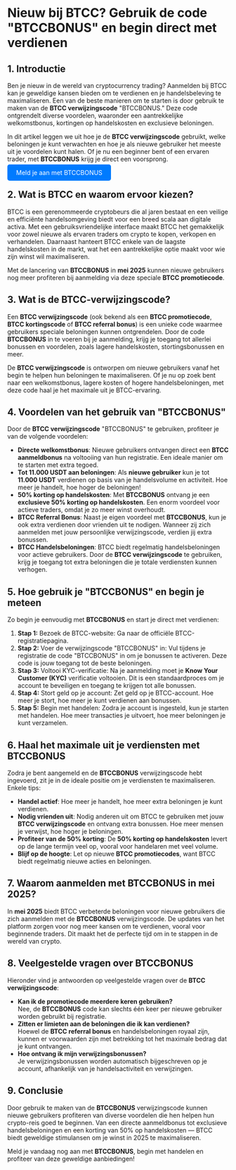 <h1>Nieuw bij BTCC? Gebruik de code "BTCCBONUS" en begin direct met verdienen</h1>

<section>
  <h2>1. Introductie</h2>
  <p>Ben je nieuw in de wereld van cryptocurrency trading? Aanmelden bij BTCC kan je geweldige kansen bieden om te verdienen en je handelsbeleving te maximaliseren. Een van de beste manieren om te starten is door gebruik te maken van de <strong>BTCC verwijzingscode</strong> "BTCCBONUS." Deze code ontgrendelt diverse voordelen, waaronder een aantrekkelijke welkomstbonus, kortingen op handelskosten en exclusieve beloningen.</p>
  <p>In dit artikel leggen we uit hoe je de <strong>BTCC verwijzingscode</strong> gebruikt, welke beloningen je kunt verwachten en hoe je als nieuwe gebruiker het meeste uit je voordelen kunt halen. Of je nu een beginner bent of een ervaren trader, met <strong>BTCCBONUS</strong> krijg je direct een voorsprong.</p>
</section>

<p><a href="https://partner.btcc.com/us/c/BTCCBONUS/9303" target="_blank" style="color: white; background-color: #007bff; padding: 10px 20px; text-decoration: none; border-radius: 5px;">Meld je aan met BTCCBONUS</a></p>

<section>
  <h2>2. Wat is BTCC en waarom ervoor kiezen?</h2>
  <p>BTCC is een gerenommeerde cryptobeurs die al jaren bestaat en een veilige en efficiënte handelsomgeving biedt voor een breed scala aan digitale activa. Met een gebruiksvriendelijke interface maakt BTCC het gemakkelijk voor zowel nieuwe als ervaren traders om crypto te kopen, verkopen en verhandelen. Daarnaast hanteert BTCC enkele van de laagste handelskosten in de markt, wat het een aantrekkelijke optie maakt voor wie zijn winst wil maximaliseren.</p>
  <p>Met de lancering van <strong>BTCCBONUS</strong> in <strong>mei 2025</strong> kunnen nieuwe gebruikers nog meer profiteren bij aanmelding via deze speciale <strong>BTCC promotiecode</strong>.</p>
</section>

<section>
  <h2>3. Wat is de BTCC-verwijzingscode?</h2>
  <p>Een <strong>BTCC verwijzingscode</strong> (ook bekend als een <strong>BTCC promotiecode</strong>, <strong>BTCC kortingscode</strong> of <strong>BTCC referral bonus</strong>) is een unieke code waarmee gebruikers speciale beloningen kunnen ontgrendelen. Door de code <strong>BTCCBONUS</strong> in te voeren bij je aanmelding, krijg je toegang tot allerlei bonussen en voordelen, zoals lagere handelskosten, stortingsbonussen en meer.</p>
  <p>De <strong>BTCC verwijzingscode</strong> is ontworpen om nieuwe gebruikers vanaf het begin te helpen hun beloningen te maximaliseren. Of je nu op zoek bent naar een welkomstbonus, lagere kosten of hogere handelsbeloningen, met deze code haal je het maximale uit je BTCC-ervaring.</p>
</section>

<section>
  <h2>4. Voordelen van het gebruik van "BTCCBONUS"</h2>
  <p>Door de <strong>BTCC verwijzingscode</strong> "BTCCBONUS" te gebruiken, profiteer je van de volgende voordelen:</p>
  <ul>
    <li><strong>Directe welkomstbonus</strong>: Nieuwe gebruikers ontvangen direct een <strong>BTCC aanmeldbonus</strong> na voltooiing van hun registratie. Een ideale manier om te starten met extra tegoed.</li>
    <li><strong>Tot 11.000 USDT aan beloningen</strong>: Als <strong>nieuwe gebruiker</strong> kun je tot <strong>11.000 USDT</strong> verdienen op basis van je handelsvolume en activiteit. Hoe meer je handelt, hoe hoger de beloningen!</li>
    <li><strong>50% korting op handelskosten</strong>: Met <strong>BTCCBONUS</strong> ontvang je een <strong>exclusieve 50% korting op handelskosten</strong>. Een enorm voordeel voor actieve traders, omdat je zo meer winst overhoudt.</li>
    <li><strong>BTCC Referral Bonus</strong>: Naast je eigen voordeel met <strong>BTCCBONUS</strong>, kun je ook extra verdienen door vrienden uit te nodigen. Wanneer zij zich aanmelden met jouw persoonlijke verwijzingscode, verdien jij extra bonussen.</li>
    <li><strong>BTCC Handelsbeloningen</strong>: BTCC biedt regelmatig handelsbeloningen voor actieve gebruikers. Door de <strong>BTCC verwijzingscode</strong> te gebruiken, krijg je toegang tot extra beloningen die je totale verdiensten kunnen verhogen.</li>
  </ul>
</section>

<section>
  <h2>5. Hoe gebruik je "BTCCBONUS" en begin je meteen</h2>
  <p>Zo begin je eenvoudig met <strong>BTCCBONUS</strong> en start je direct met verdienen:</p>
  <ol>
    <li><strong>Stap 1:</strong> Bezoek de BTCC-website: Ga naar de officiële BTCC-registratiepagina.</li>
    <li><strong>Stap 2:</strong> Voer de verwijzingscode "BTCCBONUS" in: Vul tijdens je registratie de code "BTCCBONUS" in om je bonussen te activeren. Deze code is jouw toegang tot de beste beloningen.</li>
    <li><strong>Stap 3:</strong> Voltooi KYC-verificatie: Na je aanmelding moet je <strong>Know Your Customer (KYC)</strong> verificatie voltooien. Dit is een standaardproces om je account te beveiligen en toegang te krijgen tot alle bonussen.</li>
    <li><strong>Stap 4:</strong> Stort geld op je account: Zet geld op je BTCC-account. Hoe meer je stort, hoe meer je kunt verdienen aan bonussen.</li>
    <li><strong>Stap 5:</strong> Begin met handelen: Zodra je account is ingesteld, kun je starten met handelen. Hoe meer transacties je uitvoert, hoe meer beloningen je kunt verzamelen.</li>
  </ol>
</section>

<section>
  <h2>6. Haal het maximale uit je verdiensten met BTCCBONUS</h2>
  <p>Zodra je bent aangemeld en de <strong>BTCCBONUS</strong> verwijzingscode hebt ingevoerd, zit je in de ideale positie om je verdiensten te maximaliseren. Enkele tips:</p>
  <ul>
    <li><strong>Handel actief</strong>: Hoe meer je handelt, hoe meer extra beloningen je kunt verdienen.</li>
    <li><strong>Nodig vrienden uit</strong>: Nodig anderen uit om BTCC te gebruiken met jouw <strong>BTCC verwijzingscode</strong> en ontvang extra bonussen. Hoe meer mensen je verwijst, hoe hoger je beloningen.</li>
    <li><strong>Profiteer van de 50% korting</strong>: De <strong>50% korting op handelskosten</strong> levert op de lange termijn veel op, vooral voor handelaren met veel volume.</li>
    <li><strong>Blijf op de hoogte</strong>: Let op nieuwe <strong>BTCC promotiecodes</strong>, want BTCC biedt regelmatig nieuwe acties en beloningen.</li>
  </ul>
</section>

<section>
  <h2>7. Waarom aanmelden met BTCCBONUS in mei 2025?</h2>
  <p>In <strong>mei 2025</strong> biedt BTCC verbeterde beloningen voor nieuwe gebruikers die zich aanmelden met de <strong>BTCCBONUS</strong> verwijzingscode. De updates van het platform zorgen voor nog meer kansen om te verdienen, vooral voor beginnende traders. Dit maakt het de perfecte tijd om in te stappen in de wereld van crypto.</p>
</section>

<section>
  <h2>8. Veelgestelde vragen over BTCCBONUS</h2>
  <p>Hieronder vind je antwoorden op veelgestelde vragen over de <strong>BTCC verwijzingscode</strong>:</p>
  <ul>
    <li><strong>Kan ik de promotiecode meerdere keren gebruiken?</strong><br>Nee, de <strong>BTCCBONUS</strong> code kan slechts één keer per nieuwe gebruiker worden gebruikt bij registratie.</li>
    <li><strong>Zitten er limieten aan de beloningen die ik kan verdienen?</strong><br>Hoewel de <strong>BTCC referral bonus</strong> en handelsbeloningen royaal zijn, kunnen er voorwaarden zijn met betrekking tot het maximale bedrag dat je kunt ontvangen.</li>
    <li><strong>Hoe ontvang ik mijn verwijzingsbonussen?</strong><br>Je verwijzingsbonussen worden automatisch bijgeschreven op je account, afhankelijk van je handelsactiviteit en verwijzingen.</li>
  </ul>
</section>

<section>
  <h2>9. Conclusie</h2>
  <p>Door gebruik te maken van de <strong>BTCCBONUS</strong> verwijzingscode kunnen nieuwe gebruikers profiteren van diverse voordelen die hen helpen hun crypto-reis goed te beginnen. Van een directe aanmeldbonus tot exclusieve handelsbeloningen en een korting van 50% op handelskosten — BTCC biedt geweldige stimulansen om je winst in 2025 te maximaliseren.</p>
  <p>Meld je vandaag nog aan met <strong>BTCCBONUS</strong>, begin met handelen en profiteer van deze geweldige aanbiedingen!</p>
</section>
